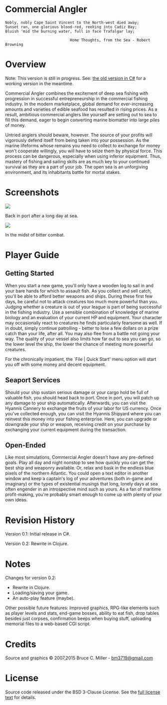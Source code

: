 Commercial Angler
=================

    Nobly, nobly Cape Saint Vincent to the North-west died away;
    Sunset ran, one glorious blood-red, reeking into Cadiz Bay;
    Bluish 'mid the burning water, full in face Trafalgar lay;

                                 Home Thoughts, from the Sea - Robert Browning

Overview
========

Note: This version is still in progress.  See:
[the old version in C#](https://github.com/bm3719/commercial_angler) for a
working version in the meantime.

Commercial Angler combines the excitement of deep sea fishing with progression
in successful entrepreneurship in the commercial fishing industry. In the
modern marketplace, global demand for ever-increasing amounts and varieties of
edible seafood has resulted in rising prices. As a result, ambitious commercial
anglers like yourself are setting out to sea to fill this demand, eager to
begin converting marine biomatter into large piles of money.

Untried anglers should beware, however. The source of your profits will
vigorously defend itself from being taken into your possession. As the marine
lifeforms whose remains you need to collect to exchange for money won't
cooperate willingly, you will have to seize them by physical force. This
process can be dangerous, especially when using inferior equipment. Thus,
mastery of fishing and sailing skills are as much key to your continued
survival as they are a part of your job. The open sea is an unforgiving
environment, and its inhabitants battle for mortal stakes.

Screenshots
===========

<img src="http://macroexpand.com/~bm3719/img/in_port.jpg">

Back in port after a long day at sea.


<img src="http://macroexpand.com/~bm3719/img/in_combat.jpg">

In the midst of bitter combat.


Player Guide
============

Getting Started
---------------

When you start a new game, you'll only have a wooden log to sail in and your
bare hands for which to assault fish. As you collect and sell catch, you'll be
able to afford better weapons and ships. During these first few days, be
careful not to attack creatures too much more powerful than you. Judging
whether a creature is out of your league is part of being successful in the
fishing industry. Use a sensible combination of knowledge of marine biology and
an evaluation of your current HP and equipment. Your character may occasionally
react to creatures he finds particularly fearsome as well. If in doubt, simply
continue patrolling - better to lose a few dollars on a prize catch than your
life, after all. You may also flee from a battle not going your way. The
quality of your vessel also limits how far out to sea you can go, so the lower
level the ship, the lower the chance of meeting more powerful creatures.

For the chronically impatient, the `File | Quick Start' menu option will start
you off with some money and decent equipment.

Seaport Services
----------------

Should your ship sustain serious damage or your cargo hold be full of valuable
fish, you should head back to port. Once in port, you will patch up any damage
to your ship automatically. Afterwards, you can visit the Hyannis Cannery to
exchange the fruits of your labor for US currency. Once you've collected
enough, you can visit the Hyannis Shipyard where you can reinvest this money
into your fishing enterprise. Here, you can upgrade or downgrade your ship or
weapon, receiving credit on your purchase by exchanging your current equipment
during the transaction.

Open-Ended
----------

Like most simulations, Commercial Angler doesn't have any pre-defined goals.
Play all day and night nonstop to see how quickly you can get the best ship and
weaponry available. Or, relax and bask in the endless blue pixels of the
northern Atlantic. You could open a text editor in another window and keep a
captain's log of your adventures (both in-game and imaginary) or the types of
existential musings that long, lonely days at sea often engender in an
introspective mind such as yours. As a fan of maritime profit-making, you're
probably smart enough to come up with plenty of your own ideas.

Revision History
================

Version 0.1: Initial release in C#.

Version 0.2: Rewrite in Clojure.

Notes
=====

Changes for version 0.2:
- Rewrite in Clojure.
- Loading/saving your game.
- An auto-play feature (maybe).

Other possible future features: Improved graphics, RPG-like elements such as
player levels and stats, end-game bosses, ability to eat fish, drop tables
besides just corpses, confirmation beeps when buying stuff, uploading memorial
files to a web-based CGI script.

Credits
=======

Source and graphics © 2007,2015 Bruce C. Miller - bm3719@gmail.com

License
=======

Source code released under the BSD 3-Clause License. See the
[full license text](http://opensource.org/licenses/BSD-3-Clause) for details.

